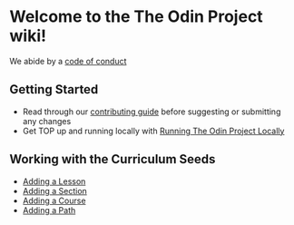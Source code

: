 # Welcome to the The Odin Project wiki!

We abide by a [code of conduct](https://github.com/TheOdinProject/.github/blob/main/CODE_OF_CONDUCT.md)

## Getting Started
* Read through our [contributing guide](https://github.com/TheOdinProject/theodinproject/blob/main/CONTRIBUTING.md) before suggesting or submitting any changes
* Get TOP up and running locally with [Running The Odin Project Locally](https://github.com/TheOdinProject/theodinproject/wiki/Running-The-Odin-Project-Locally)

## Working with the Curriculum Seeds
* [Adding a Lesson](https://github.com/TheOdinProject/theodinproject/wiki/Adding-a-Lesson)
* [Adding a Section](https://github.com/TheOdinProject/theodinproject/wiki/Adding-a-Section)
* [Adding a Course](https://github.com/TheOdinProject/theodinproject/wiki/Adding-a-Course)
* [Adding a Path](https://github.com/TheOdinProject/theodinproject/wiki/Adding-a-Path)
